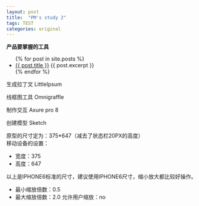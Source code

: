 ```yaml
---
layout: post
title:  "PM's study 2" 
tags: TEST
categories: original
---
```


**产品要掌握的工具**

<ul>
  {% for post in site.posts %}
    <li>
      <a href="{{ post.url }}">{{ post.title }}</a>
      {{ post.excerpt }}
    </li>
  {% endfor %}
</ul>


生成拉丁文   LittleIpsum 

线框图工具   Omnigraffle

制作交互     Axure pro 8

创建模型     Sketch

原型的尺寸定为：375*647（减去了状态栏20PX的高度）	
移动设备的设置：	

* 宽度：375
* 高度：647	

以上是IPHONE6标准的尺寸，建议使用IPHONE6尺寸，缩小放大都比较好操作。

* 最小缩放倍数：0.5
* 最大缩放倍数：2.0
允许用户缩放：no